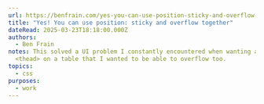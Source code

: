 ```yaml
---
url: https://benfrain.com/yes-you-can-use-position-sticky-and-overflow-together/#:~:text=So%20all%20works%20well%20with,sticky%20element%20does%20not%20stick!
title: "Yes! You can use position: sticky and overflow together"
dateRead: 2025-03-23T18:18:00.000Z
authors:
  - Ben Frain
notes: This solved a UI problem I constantly encountered when wanting a sticky
  <thead> on a table that I wanted to be able to overflow too.
topics:
  - css
purposes:
  - work
---
```


